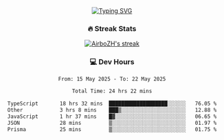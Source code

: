
<div align="center">
  <a href="https://git.io/typing-svg"><img src="https://readme-typing-svg.demolab.com?font=Fira+Code&size=30&pause=1000&color=33F7F5&center=true&vCenter=true&width=435&lines=Hi+there+%F0%9F%91%8B+I+am+AirboZH+;Welcome+to+my+Github" alt="Typing SVG" /></a>

<h3>🔥 Streak Stats</h3>

<!-- GitHub Readme Streak Stats - https://github.com/DenverCoder1/github-readme-streak-stats -->
<p>
  <a href="https://github.com/DenverCoder1/github-readme-streak-stats">
    <img title="🔥 Get streak stats for your profile at git.io/streak-stats" alt="AirboZH's streak" src="https://streak-stats.demolab.com/?user=AirboZH&theme=monokai-metallian&hide_border=true"/>
  </a>
</p>

<h3>💻 Dev Hours</h3>
<!--START_SECTION:waka-->

```txt
From: 15 May 2025 - To: 22 May 2025

Total Time: 24 hrs 22 mins

TypeScript       18 hrs 32 mins  ███████████████████░░░░░░   76.05 %
Other            3 hrs 8 mins    ███▒░░░░░░░░░░░░░░░░░░░░░   12.88 %
JavaScript       1 hr 37 mins    █▓░░░░░░░░░░░░░░░░░░░░░░░   06.65 %
JSON             28 mins         ▒░░░░░░░░░░░░░░░░░░░░░░░░   01.97 %
Prisma           25 mins         ▒░░░░░░░░░░░░░░░░░░░░░░░░   01.75 %
```

<!--END_SECTION:waka-->
</div>  
